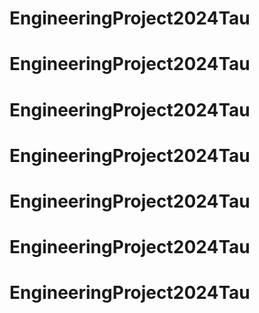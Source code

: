 # EngineeringProject2024Tau
# EngineeringProject2024Tau
# EngineeringProject2024Tau
# EngineeringProject2024Tau
# EngineeringProject2024Tau
# EngineeringProject2024Tau
# EngineeringProject2024Tau
